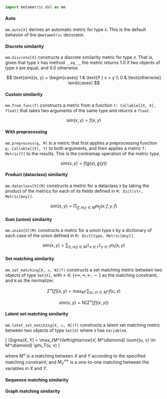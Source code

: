 ```python
import metametric.dsl as mm
```

#### Auto

`mm.auto[X]` derives an automatic metric for type `X`. This is the default behavior of the `@metametric` decorator.

#### Discrete similarity

`mm.discrete[X]` constructs a discrete similarity metric for type `X`. That is, given that type `X` has method `__eq__`,
the metric returns 1.0 if two objects of type `X` are equal, and 0.0 otherwise.

$$ \text{sim}(x, y) = \begin{cases} 1 & \text{if } x = y \\ 0 & \text{otherwise} \end{cases} $$

#### Custom similarity

`mm.from_func(f)` constructs a metric from a function `f: Callable[[X, X], float]` that takes two arguments of the same
type and returns a `float`.

$$ \text{sim}(x, y) = f(x, y) $$

#### With preprocessing

`mm.preprocess(g, M)` is a metric that first applies a preprocessing function `g: Callable[[X], Y]` to both arguments,
and then applies a metric `f: Metric[Y]` to the results.
This is the contramap operation of the metric type.

$$ \text{sim}(x, y) = f(g(x), g(y)) $$

#### Product (dataclass) similarity

`mm.dataclass[X](M)` constructs a metric for a dataclass `X` by taking the product of the metrics for each of its fields
defined in `M: Dict[str, Metric[Any]]`.

$$ \text{sim}(x, y) = \prod_{(f, m_f) \in M} m_f(x.\!f, y.\!f) $$

#### Sum (union) similarity

`mm.union[X](M)` constructs a metric for a union type `X` by a dictionary of each case of the union defined
in `M: Dict[type, Metric[Any]]`.

$$ \text{sim}(x, y) = \sum_{(t, m_t) \in M} \mathbb{1}_{x \in t} \mathbb{1}_{y \in t} m_t(x, y) $$

#### Set matching similarity

`mm.set_matching[X, ◇, N](f)` constructs a set matching metric between two objects of type `Set[X]`,
with $\diamond \in \{\leftrightarrow, \to, \leftarrow, \sim\}$ as the matching constraint, and `N` as the normalizer.

$$ \Sigma^{\diamond}[f](x, y) = \max_{M^\diamond} \sum_{(u, v) \in M^\diamond} f(u, v) $$

$$ \textrm{sim}(x, y) = \mathsf{N}(\Sigma^{\diamond}[f](x, y)) $$

#### Latent set matching similarity

`mm.latet_set_matching[X, ◇, N](f)` constructs a latent set matching metric between two objects of type `Set[X]`
where `X` has `Variable`s.

\[ \Sigma(X, Y) = \max_{M^{\leftrightarrow}_V, M^\diamond} \sum_{(u, v) \in M^\diamond} \phi_T(u, v) \]

where $M^\diamond$ is a matching between $X$ and $Y$ according to the specified matching constraint, and
$M^\leftrightarrow_V$ is a one-to-one matching between the variables in $X$ and $Y$.

#### Sequence matching similarity

#### Graph matching similarity
